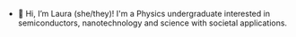 - 👋 Hi, I’m Laura (she/they)! I'm a Physics undergraduate interested in semiconductors, nanotechnology and science with societal applications.

<!---
dlfe-laura/dlfe-laura is a ✨ special ✨ repository because its `README.md` (this file) appears on your GitHub profile.
You can click the Preview link to take a look at your changes.
--->
